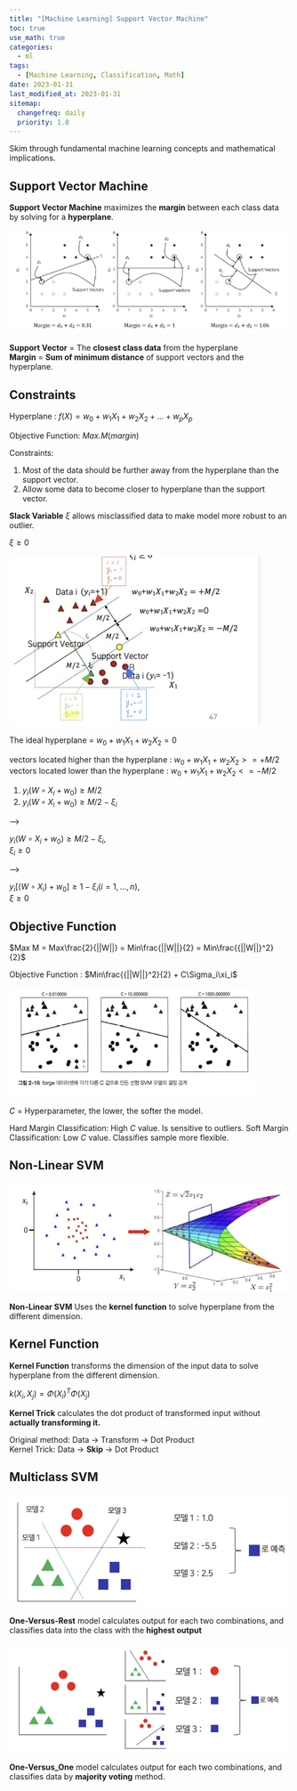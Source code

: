 ```yaml
---
title: "[Machine Learning] Support Vector Machine"
toc: true
use_math: true
categories:
  - ml
tags:
  - [Machine Learning, Classification, Math]
date: 2023-01-31
last_modified_at: 2023-01-31
sitemap:
  changefreq: daily
  priority: 1.0
---
```


Skim through fundamental machine learning concepts and mathematical implications. 

## Support Vector Machine

**Support Vector Machine** maximizes the **margin** between each class data by solving for a **hyperplane**.

<img src = '/assets/images/ml/svm/1.png'>

**Support Vector** = The **closest class data** from the hyperplane<br>
**Margin** = **Sum of minimum distance** of support vectors and the hyperplane.

## Constraints

Hyperplane : $f(X) = w_0 + w_1X_1 + w_2X_2 + ... + w_pX_p$

Objective Function: $Max.M(margin)$

Constraints:

1. Most of the data should be further away from the hyperplane than the support vector.
2. Allow some data to become closer to hyperplane than the support vector.

**Slack Variable** $\xi$ allows misclassified data to make model more robust to an outlier.

$\xi \ge 0$

<img src = '/assets/images/ml/svm/2.png'>

The ideal hyperplane = $w_0 + w_1X_1 + w_2X_2 = 0$

vectors located higher than the hyperplane : $w_0 + w_1X_1 + w_2X_2 >= +M/2$<br>
vectors located lower than the hyperplane : $w_0 + w_1X_1 + w_2X_2 <= -M/2$

1. $y_i(W \circ X_i + w_0) \ge M/2$
2. $y_i(W \circ X_i + w_0) \ge M/2 - \xi_i$

-->

$y_i(W \circ X_i + w_0) \ge M/2 - \xi_i$, <br> $\xi_i \ge 0$

-->

$y_i[(W \circ X_i) + w_0] \ge 1 - \xi_i ( i = 1, ... , n)$, <br> $\xi \ge 0$

## Objective Function

$Max M = Max\frac{2}{||W||} = Min\frac{||W||}{2} = Min\frac{{||W||}^2}{2}$

Objective Function : $Min\frac{{||W||}^2}{2} + C\Sigma_i\xi_i$

<img src = '/assets/images/ml/svm/3.png'>

$C$ = Hyperparameter, the lower, the softer the model.

Hard Margin Classification: High $C$ value. Is sensitive to outliers.
Soft Margin Classification: Low $C$ value. Classifies sample more flexible.

## Non-Linear SVM

<img src = '/assets/images/ml/svm/4.png'>

**Non-Linear SVM** Uses the **kernel function** to solve hyperplane from the different dimension.

## Kernel Function

**Kernel Function** transforms the dimension of the input data to solve hyperplane from the different dimension.

$k(X_i, X_j) = \Phi(X_i)^T\Phi(X_j)$

**Kernel Trick** calculates the dot product of transformed input without **actually transforming it.**

Original method: Data -> Transform -> Dot Product<br>
Kernel Trick: Data -> **Skip** -> Dot Product

## Multiclass SVM

<img src = '/assets/images/ml/svm/5.png'>

**One-Versus-Rest** model calculates output for each two combinations, and classifies data into the class with the **highest output**

<img src = '/assets/images/ml/svm/6.png'>

**One-Versus_One** model calculates output for each two combinations, and classifies data by **majority voting** method.
